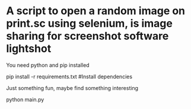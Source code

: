 # A script to open a random image on print.sc using selenium, is image sharing for screenshot software lightshot
You need python and pip installed

pip install -r requirements.txt #Install dependencies

Just something fun, maybe find something interesting

python main.py
